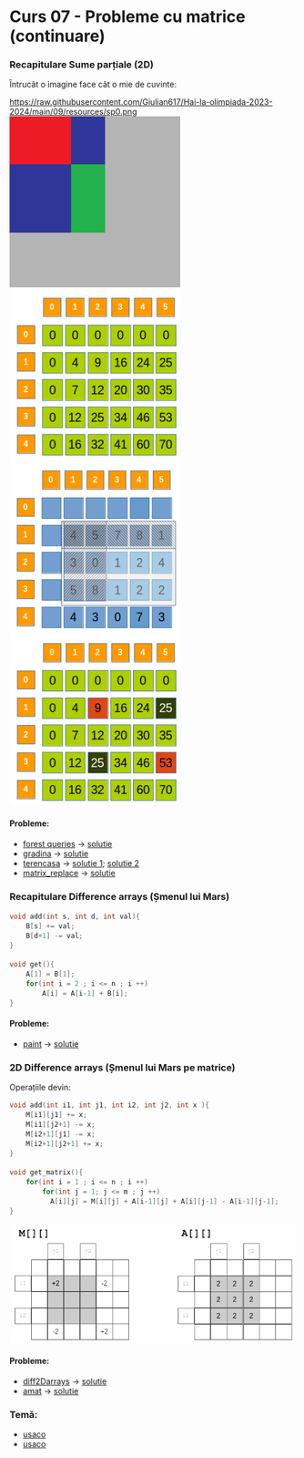 # Curs 07 - Probleme cu matrice (continuare)

### Recapitulare Sume parțiale (2D)

Întrucât o imagine face cât o mie de cuvinte:

<!-- | Image 1                           | Image 2       |
| --------------------------------- | ------------- |
| <img src="sp0.png" width="300" height="300"> | ![Description 2](sp1.png) |
| Image 3                           | Image 4       |
| ![Description 3](sp2.png)         | ![Description 4](sp3.png) | -->
https://raw.githubusercontent.com/Giulian617/Hai-la-olimpiada-2023-2024/main/09/resources/sp0.png
<img src="https://raw.githubusercontent.com/Giulian617/Hai-la-olimpiada-2023-2024/main/09/resources/sp0.png" width="300" height="300">
<img src="https://raw.githubusercontent.com/Giulian617/Hai-la-olimpiada-2023-2024/main/09/resources/sp1.png" width="300" height="300">
<img src="https://raw.githubusercontent.com/Giulian617/Hai-la-olimpiada-2023-2024/main/09/resources/sp2.png" width="300" height="300">
<img src="https://raw.githubusercontent.com/Giulian617/Hai-la-olimpiada-2023-2024/main/09/resources/sp3.png" width="300" height="300">

#### Probleme:
* [forest queries](https://cses.fi/problemset/task/1652) -> [solutie](https://cses.fi/problemset/result/707149/)
* [gradina](https://www.pbinfo.ro/probleme/1515/gradina) -> [solutie](https://ideone.com/jFYvXj)
* [terencasa](https://www.pbinfo.ro/probleme/3472/terencasa) -> [solutie 1](https://ideone.com/jVmF3I); [solutie 2](https://ideone.com/hAauDD)
* [matrix_replace](https://www.pbinfo.ro/probleme/3632/matrix-replace) -> [solutie](https://ideone.com/LzHcG5)


### Recapitulare Difference arrays (Șmenul lui Mars)
```cpp
void add(int s, int d, int val){
    B[s] += val;
    B[d+1] -= val;
}

void get(){
    A[1] = B[1];
    for(int i = 2 ; i <= n ; i ++)
        A[i] = A[i-1] + B[i];
}

```

#### Probleme:
* [paint](https://www.pbinfo.ro/probleme/1233/paint/) -> [solutie](https://ideone.com/rVlrmF)

### 2D Difference arrays (Șmenul lui Mars pe matrice)

Operațiile devin:

```cpp
void add(int i1, int j1, int i2, int j2, int x ){
    M[i1][j1] += x;
    M[i1][j2+1] -= x;
    M[i2+1][j1] -= x;
    M[i2+1][j2+1] += x;
}

void get_matrix(){
    for(int i = 1 ; i <= n ; i ++)
        for(int j = 1; j <= m ; j ++)
          A[i][j] = M[i][j] + A[i-1][j] + A[i][j-1] - A[i-1][j-1];
}
```

<img src="https://raw.githubusercontent.com/Giulian617/Hai-la-olimpiada-2023-2024/main/09/resources/mars2d.png" >

#### Probleme:
* [diff2Darrays](https://www.pbinfo.ro/probleme/3903/diff2darrays) -> [solutie](https://ideone.com/Al5jOl)
* [amat]() -> [solutie](https://kilonova.ro/submissions/156730)

### Temă:
* [usaco](http://www.usaco.org/index.php?page=viewproblem2&cpid=919)
* [usaco](http://www.usaco.org/index.php?page=viewproblem2&cpid=1063)
